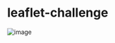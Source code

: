 # leaflet-challenge


![image](https://github.com/iobodo/leaflet-challenge/assets/132952529/76293e69-b6cb-48ee-8275-d8a174ecb7c7)


